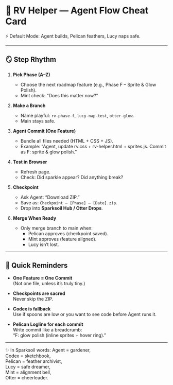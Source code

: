 # 🌱 RV Helper — Agent Flow Cheat Card

⚡ Default Mode: Agent builds, Pelican feathers, Lucy naps safe.

---

## 🪞 Step Rhythm

1. **Pick Phase (A–Z)**
   - Choose the next roadmap feature (e.g., Phase F – Sprite & Glow Polish).
   - Mint check: “Does this matter now?”

2. **Make a Branch**
   - Name playful: `rv-phase-f`, `lucy-nap-test`, `otter-glow`.
   - Main stays safe.

3. **Agent Commit (One Feature)**
   - Bundle all files needed (HTML + CSS + JS).
   - Example: “Agent, update rv.css + rv-helper.html + sprites.js. Commit as F: sprite & glow polish.”

4. **Test in Browser**
   - Refresh page.  
   - Check: Did sparkle appear? Did anything break?

5. **Checkpoint**
   - Ask Agent: “Download ZIP.”  
   - Save as: `Checkpoint – [Phase] – [Date].zip`.  
   - Drop into **Sparksoil Hub / Otter Drops**.

6. **Merge When Ready**
   - Only merge branch to main when:
     - Pelican approves (checkpoint saved).
     - Mint approves (feature aligned).
     - Lucy isn’t lost.

---

## 🦦 Quick Reminders

- **One Feature = One Commit**  
  (Not one file, unless it’s truly tiny.)

- **Checkpoints are sacred**  
  Never skip the ZIP.

- **Codex is fallback**  
  Use if spoons are low or you want to see code before Agent runs it.

- **Pelican Logline for each commit**  
  Write commit like a breadcrumb:  
  “F: glow polish (inline sprites + hover ring).”

---

✨ In Sparksoil words:
Agent = gardener,  
Codex = sketchbook,  
Pelican = feather archivist,  
Lucy = safe dreamer,  
Mint = alignment bell,  
Otter = cheerleader.
